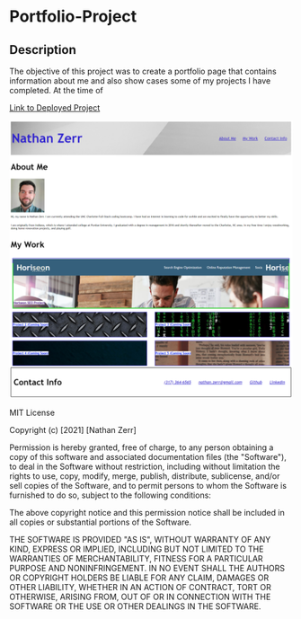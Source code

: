 # Portfolio-Project

## Description

The objective of this project was to create a portfolio page that contains information about me and also show cases some of my projects I have completed. At the time of 

[Link to Deployed Project](https://nzerr57.github.io/Portfolio-Project/)

![Screenshot of Project](https://github.com/nzerr57/Portfolio-Project/blob/a7732b263023d1b6a3f974b2d3b42283ed36277f/assets/images/Portfolio%20Screenshot.png)

MIT License

Copyright (c) [2021] [Nathan Zerr]

Permission is hereby granted, free of charge, to any person obtaining a copy
of this software and associated documentation files (the "Software"), to deal
in the Software without restriction, including without limitation the rights
to use, copy, modify, merge, publish, distribute, sublicense, and/or sell
copies of the Software, and to permit persons to whom the Software is
furnished to do so, subject to the following conditions:

The above copyright notice and this permission notice shall be included in all
copies or substantial portions of the Software.

THE SOFTWARE IS PROVIDED "AS IS", WITHOUT WARRANTY OF ANY KIND, EXPRESS OR
IMPLIED, INCLUDING BUT NOT LIMITED TO THE WARRANTIES OF MERCHANTABILITY,
FITNESS FOR A PARTICULAR PURPOSE AND NONINFRINGEMENT. IN NO EVENT SHALL THE
AUTHORS OR COPYRIGHT HOLDERS BE LIABLE FOR ANY CLAIM, DAMAGES OR OTHER
LIABILITY, WHETHER IN AN ACTION OF CONTRACT, TORT OR OTHERWISE, ARISING FROM,
OUT OF OR IN CONNECTION WITH THE SOFTWARE OR THE USE OR OTHER DEALINGS IN THE
SOFTWARE.
